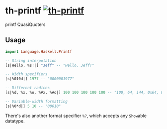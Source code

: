 # th-printf [![th-printf](https://travis-ci.org/pikajude/th-printf.svg?branch=bkp)](https://travis-ci.org/pikajude/th-printf)

printf QuasiQuoters

Usage
-----

``` haskell
import Language.Haskell.Printf

-- String interpolation
[s|Hello, %s!|] "Jeff" -- "Hello, Jeff!"

-- Width specifiers
[s|%010d|] 1977 -- "0000001977"

-- Different radices
[s|%d, %x, %o, %#x, %#o|] 100 100 100 100 100 -- "100, 64, 144, 0x64, 0144"

-- Variable-width formatting
[s|%0*d|] 5 10 -- "00010"
```

There's also another format specifier `%?`, which accepts any `Show`able datatype.
